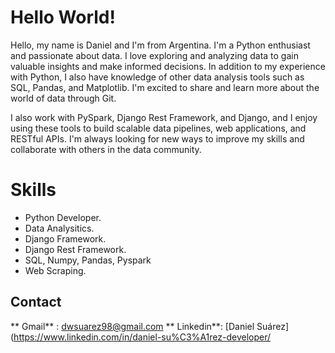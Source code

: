 # Hello World!

Hello, my name is Daniel and I'm from Argentina.
I'm a Python enthusiast and passionate about data. I love exploring and analyzing data to gain valuable insights and make informed decisions. In addition to my experience with Python, I also have knowledge of other data analysis tools such as SQL, Pandas, and Matplotlib. I'm excited to share and learn more about the world of data through Git.

I also work with PySpark, Django Rest Framework, and Django, and I enjoy using these tools to build scalable data pipelines, web applications, and RESTful APIs. I'm always looking for new ways to improve my skills and collaborate with others in the data community.


# Skills
* Python Developer.
* Data Analysitics.
* Django Framework.
* Django Rest Framework.
* SQL, Numpy, Pandas, Pyspark
* Web Scraping.



## Contact

** Gmail** : dwsuarez98@gmail.com
** Linkedin**: [Daniel Suárez] (https://www.linkedin.com/in/daniel-su%C3%A1rez-developer/
